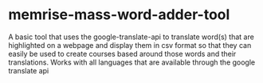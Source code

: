 # memrise-mass-word-adder-tool 
A basic tool that uses the google-translate-api to translate word(s) that are highlighted on a webpage and display them in csv format so that they can easily be used to create courses based around those words and their translations.  Works with all languages that are available through the google translate api

